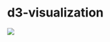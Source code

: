 # d3-visualization
<img src="https://github.com/JingqiL/d3-visualization-mapping/blob/master/world-project.svg">

